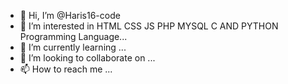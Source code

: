 - 👋 Hi, I’m @Haris16-code
- 👀 I’m interested in HTML CSS JS PHP MYSQL C AND PYTHON Programming Language...
- 🌱 I’m currently learning ...
- 💞️ I’m looking to collaborate on ...
- 📫 How to reach me ...

<!---
Haris16-code/Haris16-code is a ✨ special ✨ repository because its `README.md` (this file) appears on your GitHub profile.
You can click the Preview link to take a look at your changes.
--->
